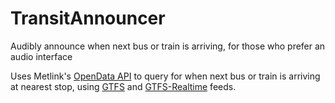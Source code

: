 # TransitAnnouncer

Audibly announce when next bus or train is arriving, for those who prefer an audio interface

Uses Metlink's [OpenData API](https://opendata.metlink.org.nz) to query for when next bus or train is arriving at nearest stop, using [GTFS](https://developers.google.com/transit/gtfs/reference) and [GTFS-Realtime](https://developers.google.com/transit/gtfs-realtime/reference) feeds.
